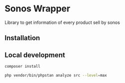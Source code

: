 # Sonos Wrapper 

Library to get information of every product sell by sonos

## Installation

## Local development

```bash
composer install
```

```bash
php vendor/bin/phpstan analyze src --level=max
```